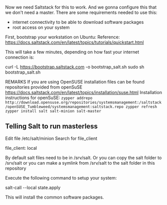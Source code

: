 Now we need Saltstack for this to work.
And we gonna configure this that we don't need a master.
There are some requirements needed to use this:
- internet connectivity to be able to download software packages
- root access on your system

First, bootstrap your workstation on Ubuntu:
Reference: https://docs.saltstack.com/en/latest/topics/tutorials/quickstart.html

This will take a few minutes, depending on how fast your internet connection is:

curl -L https://bootstrap.saltstack.com -o bootstrap_salt.sh
sudo sh bootstrap_salt.sh

REMARKS
If you are using OpenSUSE installation files can be found repositories provided from openSuSE
https://docs.saltstack.com/en/latest/topics/installation/suse.html
Installation instructions for openSuSE:
`
zypper addrepo http://download.opensuse.org/repositories/systemsmanagement:/saltstack/openSUSE_Tumbleweed/systemsmanagement:saltstack.repo
zypper refresh
zypper install salt salt-minion salt-master
`

Telling Salt to run masterless
---
Edit file /etc/salt/minion
Search for file_client

file_client: local

By default salt files need to be in /srv/salt. 
Or you can copy the salt folder to /srv/salt or you can make a symlink from /srv/salt to the salt folder in this repository

Execute the following command to setup your system:

salt-call --local state.apply

This will install the common software packages.

